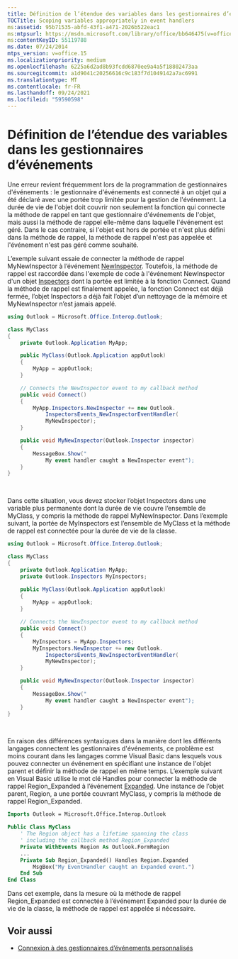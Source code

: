 ```yaml
---
title: Définition de l’étendue des variables dans les gestionnaires d’événements
TOCTitle: Scoping variables appropriately in event handlers
ms:assetid: 95b71535-abfd-43f1-a471-2026b522eac1
ms:mtpsurl: https://msdn.microsoft.com/library/office/bb646475(v=office.15)
ms:contentKeyID: 55119788
ms.date: 07/24/2014
mtps_version: v=office.15
ms.localizationpriority: medium
ms.openlocfilehash: 6225a6d2ad8b93fcdd6870ee9a4a5f18802473aa
ms.sourcegitcommit: a1d9041c20256616c9c183f7d1049142a7ac6991
ms.translationtype: MT
ms.contentlocale: fr-FR
ms.lasthandoff: 09/24/2021
ms.locfileid: "59590598"
---
```

# <a name="scoping-variables-appropriately-in-event-handlers"></a>Définition de l’étendue des variables dans les gestionnaires d’événements

Une erreur revient fréquemment lors de la programmation de gestionnaires d'événements : le gestionnaire d'événements est connecté à un objet qui a été déclaré avec une portée trop limitée pour la gestion de l'événement. La durée de vie de l'objet doit couvrir non seulement la fonction qui connecte la méthode de rappel en tant que gestionnaire d'événements de l'objet, mais aussi la méthode de rappel elle-même dans laquelle l'événement est géré. Dans le cas contraire, si l'objet est hors de portée et n'est plus défini dans la méthode de rappel, la méthode de rappel n'est pas appelée et l'événement n'est pas géré comme souhaité.

L’exemple suivant essaie de connecter la méthode de rappel MyNewInspector à l’événement [NewInspector](https://msdn.microsoft.com/library/bb612750\(v=office.15\)). Toutefois, la méthode de rappel est raccordée dans l'exemple de code à l'événement NewInspector d'un objet [Inspectors](https://msdn.microsoft.com/library/bb623458\(v=office.15\)) dont la portée est limitée à la fonction Connect. Quand la méthode de rappel est finalement appelée, la fonction Connect est déjà fermée, l’objet Inspectors a déjà fait l’objet d’un nettoyage de la mémoire et MyNewInspector n’est jamais appelé.

```csharp
using Outlook = Microsoft.Office.Interop.Outlook;

class MyClass
{
    private Outlook.Application MyApp;

    public MyClass(Outlook.Application appOutlook)
    {
        MyApp = appOutlook;
    }

    // Connects the NewInspector event to my callback method
    public void Connect()
    {
        MyApp.Inspectors.NewInspector += new Outlook.
            InspectorsEvents_NewInspectorEventHandler(
            MyNewInspector);
    }

    public void MyNewInspector(Outlook.Inspector inspector)
    {
        MessageBox.Show("
            My event handler caught a NewInspector event");
    }
}
```

<br/>

Dans cette situation, vous devez stocker l’objet Inspectors dans une variable plus permanente dont la durée de vie couvre l’ensemble de MyClass, y compris la méthode de rappel MyNewInspector. Dans l’exemple suivant, la portée de MyInspectors est l’ensemble de MyClass et la méthode de rappel est connectée pour la durée de vie de la classe.

```csharp
using Outlook = Microsoft.Office.Interop.Outlook;

class MyClass
{
    private Outlook.Application MyApp;
    private Outlook.Inspectors MyInspectors;

    public MyClass(Outlook.Application appOutlook)
    {
        MyApp = appOutlook;
    }

    // Connects the NewInspector event to my callback method
    public void Connect()
    {
        MyInspectors = MyApp.Inspectors;
        MyInspectors.NewInspector += new Outlook.
            InspectorsEvents_NewInspectorEventHandler(
            MyNewInspector);
    }

    public void MyNewInspector(Outlook.Inspector inspector)
    {
        MessageBox.Show("
            My event handler caught a NewInspector event");
    }
}
```

<br/>

En raison des différences syntaxiques dans la manière dont les différents langages connectent les gestionnaires d'événements, ce problème est moins courant dans les langages comme Visual Basic dans lesquels vous pouvez connecter un événement en spécifiant une instance de l'objet parent et définir la méthode de rappel en même temps. L’exemple suivant en Visual Basic utilise le mot clé Handles pour connecter la méthode de rappel Region\_Expanded à l’événement [Expanded](https://msdn.microsoft.com/library/bb609515\(v=office.15\)). Une instance de l’objet parent, Region, a une portée couvrant MyClass, y compris la méthode de rappel Region\_Expanded.

```vb
Imports Outlook = Microsoft.Office.Interop.Outlook

Public Class MyClass
    ' The Region object has a lifetime spanning the class 
    ' including the callback method Region_Expanded
    Private WithEvents Region As Outlook.FormRegion
    ...
    Private Sub Region_Expanded() Handles Region.Expanded
        MsgBox("My EventHandler caught an Expanded event.")
    End Sub
End Class
```

Dans cet exemple, dans la mesure où la méthode de rappel Region\_Expanded est connectée à l’événement Expanded pour la durée de vie de la classe, la méthode de rappel est appelée si nécessaire.

## <a name="see-also"></a>Voir aussi

- [Connexion à des gestionnaires d’événements personnalisés](connecting-to-custom-event-handlers.md)

